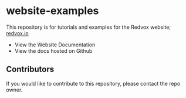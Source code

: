 # website-examples

This repository is for tutorials and examples for the Redvox website; [redvox.io](https://redvox.io/#/home)

* View the Website Documentation
* View the docs hosted on Github

## Contributors

If you would like to contribute to this repository, please contact the repo owner.
